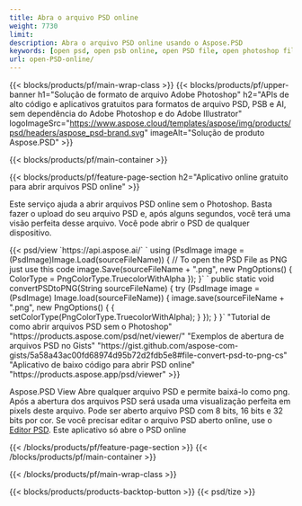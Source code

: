 ```yaml
---
title: Abra o arquivo PSD online
weight: 7730
limit: 
description: Abra o arquivo PSD online usando o Aspose.PSD
keywords: [open psd, open psb online, open PSD file, open photoshop file, preview psd]
url: open-PSD-online/
---
```


{{< blocks/products/pf/main-wrap-class >}}
{{< blocks/products/pf/upper-banner h1="Solução de formato de arquivo Adobe Photoshop" h2="APIs de alto código e aplicativos gratuitos para formatos de arquivo PSD, PSB e AI, sem dependência do Adobe Photoshop e do Adobe Illustrator" logoImageSrc="https://www.aspose.cloud/templates/aspose/img/products/psd/headers/aspose_psd-brand.svg" imageAlt="Solução de produto Aspose.PSD" >}}

{{< blocks/products/pf/main-container >}}

{{< blocks/products/pf/feature-page-section h2="Aplicativo online gratuito para abrir arquivos PSD online" >}}
<p>Este serviço ajuda a abrir arquivos PSD online sem o Photoshop. Basta fazer o upload do seu arquivo PSD e, após alguns segundos, você terá uma visão perfeita desse arquivo. Você pode abrir o PSD de qualquer dispositivo.</p>
{{< psd/view `https://api.aspose.ai/` 
`    using (PsdImage image = (PsdImage)Image.Load(sourceFileName))
    {
	    // To open the PSD File as PNG just use this code
        image.Save(sourceFileName + ".png",  new PngOptions() {  ColorType = PngColorType.TruecolorWithAlpha });
    }` 
`    public static void convertPSDtoPNG(String sourceFileName) {
    try (PsdImage image = (PsdImage) Image.load(sourceFileName)) {
        image.save(sourceFileName + ".png", new PngOptions() {
        {
            setColorType(PngColorType.TruecolorWithAlpha);
        }
    });
    }
    }` 
"Tutorial de como abrir arquivos PSD sem o Photoshop" "https://products.aspose.com/psd/net/viewer/" 
"Exemplos de abertura de arquivos PSD no Gists" "https://gist.github.com/aspose-com-gists/5a58a43ac00fd68974d95b72d2fdb5e8#file-convert-psd-to-png-cs" 
"Aplicativo de baixo código para abrir PSD online" "https://products.aspose.app/psd/viewer" >}}
<p>Aspose.PSD View Abre qualquer arquivo PSD e permite baixá-lo como png. Após a abertura dos arquivos PSD será usada uma visualização perfeita em pixels deste arquivo. Pode ser aberto arquivo PSD com 8 bits, 16 bits e 32 bits por cor. Se você precisar editar o arquivo PSD aberto online, use o <a href="https://products.aspose.app/psd/editor">Editor PSD</a>. Este aplicativo só abre o PSD online</p>
{{< /blocks/products/pf/feature-page-section >}}
{{< /blocks/products/pf/main-container >}}


{{< /blocks/products/pf/main-wrap-class >}}

{{< blocks/products/products-backtop-button >}}
{{< psd/tize >}}
